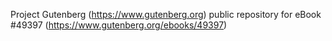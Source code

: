 Project Gutenberg (https://www.gutenberg.org) public repository for eBook #49397 (https://www.gutenberg.org/ebooks/49397)
